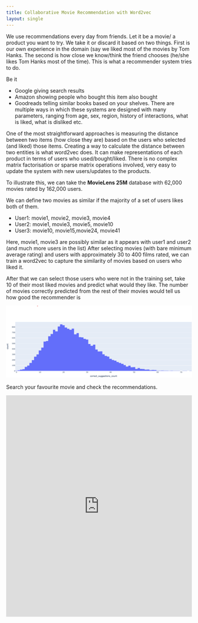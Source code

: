 ```yaml
---
title: Collaborative Movie Recommendation with Word2vec
layout: single
---
```


We use recommendations every day from friends. Let it be a movie/ a product you want to try. We take it or discard it based on two things. First is our own experience in the domain (say we liked most of the movies by Tom Hanks. The second is how close we know/think the friend chooses (he/she likes Tom Hanks most of the time).  This is what a recommender system tries to do.  

Be it 
* Google giving search results
* Amazon showing people who bought this item also bought
* Goodreads telling similar books based on your shelves. 
There are multiple ways in which these systems are designed with many parameters, ranging from age, sex, region, history of interactions, what is liked, what is disliked etc. 

One of the most straightforward approaches is measuring the distance between two items (how close they are) based on the users who selected (and liked) those items.  Creating a way to calculate the distance between two entities is what word2vec does. It can make representations of each product in terms of users who used/bought/liked.  There is no complex matrix factorisation or sparse matrix operations involved, very easy to update the system with new users/updates to the products.

To illustrate this, we can take the **MovieLens 25M** database with 62,000 movies rated by 162,000 users.

We can define two movies as similar if the majority of a set of users likes both of them. 

* User1: movie1, movie2, movie3, movie4 
* User2: movie1, movie3, movie5, movie10 
* User3: movie10, movie15,movie24, movie41

Here, movie1, movie3 are possibly similar as it appears with user1 and user2 (and much more users in the list) 
After selecting movies (with bare minimum average rating) and users with approximately 30 to 400 films rated, we can train a word2vec to capture the similarity of movies based on users who liked it.  

After that we can select those users who were not in the training set, take 10 of their most liked movies and predict what would they like.  The number of movies correctly predicted from the rest of their movies would tell us how good the recommender is

![Movie Recommendation Distribution](/assets/images/movie_recommender_distribution_plot.png)


Search your favourite movie and check the recommendations.

<iframe src="https://pythonapps.dossiers.page:9443/" title="Movie Recommender" width='100%' height='600' frameBorder="0"  allowtransparency="true"></iframe>
